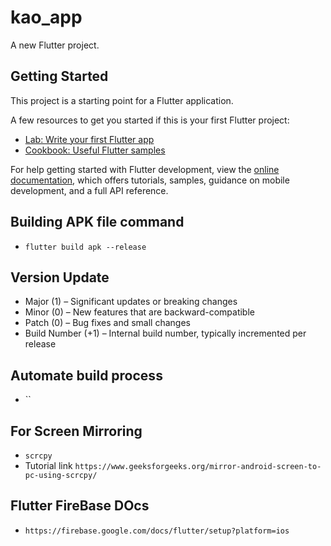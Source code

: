 # kao_app

A new Flutter project.

## Getting Started

This project is a starting point for a Flutter application.

A few resources to get you started if this is your first Flutter project:

- [Lab: Write your first Flutter app](https://docs.flutter.dev/get-started/codelab)
- [Cookbook: Useful Flutter samples](https://docs.flutter.dev/cookbook)

For help getting started with Flutter development, view the
[online documentation](https://docs.flutter.dev/), which offers tutorials,
samples, guidance on mobile development, and a full API reference.

## Building APK file command
- `flutter build apk --release`

## Version Update
- Major (1) – Significant updates or breaking changes
- Minor (0) – New features that are backward-compatible
- Patch (0) – Bug fixes and small changes
- Build Number (+1) – Internal build number, typically incremented per release

## Automate build process
- ``


## For Screen Mirroring
- `scrcpy`
- Tutorial link `https://www.geeksforgeeks.org/mirror-android-screen-to-pc-using-scrcpy/`


## Flutter FireBase DOcs
- `https://firebase.google.com/docs/flutter/setup?platform=ios`
